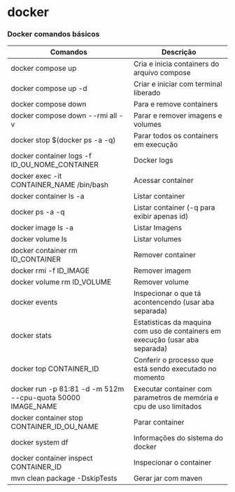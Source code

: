 # docker


### Docker comandos básicos

| Comandos                                      | Descrição                                 |
|-----------------------------------------------|-------------------------------------------|
| docker compose up                         | Cria e inicia containers do arquivo compose   |
| docker compose up -d                     | Criar e iniciar com terminal liberado          |
| docker compose down                                 |  Para e remove containers           |
| docker compose down --rmi all -v               | Parar e remover imagens e volumes        |
| docker stop $(docker ps -a -q)         |  Parar todos os containers em execução           |
| docker container logs -f ID_OU_NOME_CONTAINER                    | Docker logs            |
| docker exec -it CONTAINER_NAME /bin/bash                   | Acessar container            |
| docker container ls -a                        | Listar container                          |
| docker ps -a -q                               | Listar container (-q para exibir apenas id) |
| docker image ls -a                            | Listar Imagens                            |
| docker volume ls                              | Listar volumes                            |
| docker container rm ID_CONTAINER              | Remover container                         |
| docker rmi -f ID_IMAGE                        | Remover imagem                            |
| docker volume rm ID_VOLUME                    | Remover volume                            |
| docker events                     | Inspecionar o que tá acontencendo (usar aba separada) |
| docker stats    | Estatisticas da maquina com uso de containers em execução (usar aba separada)|
| docker top CONTAINER_ID        | Conferir o processo que está sendo executado no momento  |
| docker run -p 81:81 -d -m 512m --cpu-quota 50000 IMAGE_NAME  |Executar container com parametros de memória e cpu de uso limitados |
| docker container stop CONTAINER_ID_OU_NAME   | Parar container                            |
| docker system df                             | Informações do sistema do docker           |
| docker container inspect CONTAINER_ID        | Inspecionar o container                    |
| mvn clean package -DskipTests             | Gerar jar com maven            |